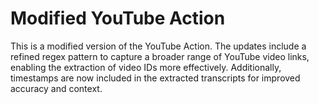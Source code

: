 # Modified YouTube Action

This is a modified version of the YouTube Action. The updates include a refined regex pattern to capture a broader range of YouTube video links, enabling the extraction of video IDs more effectively. Additionally, timestamps are now included in the extracted transcripts for improved accuracy and context.